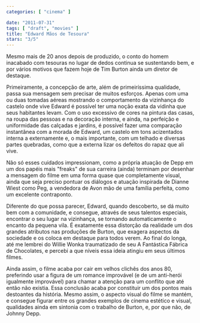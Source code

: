 ```yaml
---
categories: [ "cinema" ]

date: "2011-07-31"
tags: [ "draft", "movies" ]
title: "Edward Mãos de Tesoura"
stars: "3/5"
---
```

Mesmo mais de 20 anos depois de produzido, o conto do homem inacabado com tesouras no lugar de dedos continua se sustentando bem, e por vários motivos que fazem hoje de Tim Burton ainda um diretor de destaque.

Primeiramente, a concepção de arte, além de primeiríssima qualidade, passa sua mensagem sem precisar de muitos esforços. Apenas com uma ou duas tomadas aéreas mostrando o comportamento da vizinhança do castelo onde vive Edward é possível ter uma noção exata da vidinha que seus habitantes levam. Com o uso excessivo de cores na pintura das casas, na roupa das pessoas e na decoração interna, e ainda, na perfeição e uniformidade das calçadas e jardins, é possível fazer uma comparação instantânea com a morada de Edward, um castelo em tons acizentados interna a externamente e, o mais importante, com um telhado e diversas partes quebradas, como que a externa lizar os defeitos do rapaz que ali vive.

Não só esses cuidados impressionam, como a própria atuação de Depp em um dos papéis mais "freaks" de sua carreira (ainda) terminam por desenhar a mensagem do filme em uma forma quase que completamente visual, ainda que seja preciso pontuar os diálogos e atuação inspirada de Dianne Wiest como Peg, a vendedora de Avon mão de uma família perfeita, como um excelente contraponto.

Diferente do que possa parecer, Edward, quando descoberto, se dá muito bem com a comunidade, e consegue, através de seus talentos especiais, encontrar o seu lugar na vizinhança, se tornando automaticamente o encanto da pequena vila. É exatamente essa distorção da realidade um dos grandes atributos nas produções de Burton, que exagera aspectos da sociedade e os coloca em destaque para todos verem. Ao final do longa, até me lembrei do Willie Wonka traumatizado de seu A Fantástica Fábrica de Chocolates, e percebi a que níveis essa ideia atingiu em seus últimos filmes.

Ainda assim, o filme acaba por cair em velhos clichês dos anos 80, preferindo usar a figura de um romance improvável (e de um anti-herói igualmente improvável) para chamar a atenção para um conflito que até então não existia. Essa conclusão acaba por constituir um dos pontos mais destoantes da história. Mesmo assim, o aspecto visual do filme se mantém, e consegue figurar entre os grandes exemplos de cinema estético e visual, qualidades ainda em sintonia com o trabalho de Burton, e, por que não, de Johnny Depp.

